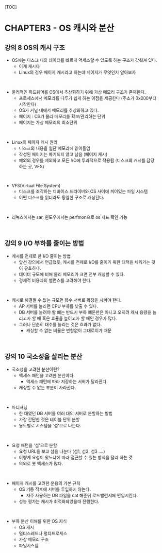 [TOC]



# CHAPTER3 - OS 캐시와 분산

## 강의 8 OS의 캐시 구조

- OS에는 디스크 내의 데이터를 빠르게 액세스할 수 있도록 하는 구조가 갖춰져 있다.
  - 이게 캐시다
  - Linux의 경우 페이지 캐시라고 하는데 페이지가 무엇인지 알아보자

<Br>

- 물리적인 하드웨어를 OS에서 추상화하기 위해 가상 메모리 구조가 존재한다.
  - 프로세스에서 메모리를 다루기 쉽게 하는 이점을 제공한다 (주소가 0x000부터 시작한다)
  - OS가 커널 내에서 메모리를 추상화하고 있다.
  - 페이지 : OS가 물리 메모리를 확보/관리하는 단위
  - 페이지는 가상 메모리의 최소단위

<br>

- Linux의 페이지 캐시 원리
  - 디스크의 내용을 일단 메모리에 읽어들임
  - 작성된 페이지는 파기되지 않고 남음 (페이지 캐시)
  - 예외의 경우를 제외하고 모든 I/O에 투과적으로 작용됨 (디스크의 캐시를 담당하는 곳, VFS)

<Br>

- VFS(Virtual File System)
  - 디스크를 조작하는 디바이스 드라이버와 OS 사이에 끼어있는 파일 시스템
  - 어떤 디스크를 읽더라도 동일한 구조로 캐싱된다.

<br>

- 리눅스에서는 sar, 윈도우에서는 perfmon으로 os 지표 확인 가능

<br>

## 강의 9 I/O 부하를 줄이는 방법

- 캐시를 전제로 한 I/O 줄이는 방법
  - 앞선 강의에서 언급했듯, 캐시를 전제로 I/O를 줄이기 위한 대책을 세워가는 것이 유효하다.
  - 데이터 규모에 비해 물리 메모리가 크면 전부 캐싱할 수 있다.
  - 경제적 비용과의 밸런스를 고려해야 한다.

<br>

- 캐시로 해결될 수 없는 규모면 복수 서버로 확장을 시켜야 한다.
  - AP 서버를 늘리면 CPU 부하를 낮출 수 있다.
  - DB 서버를 늘려야 할 떄는 반드시 부하 떄문만은 아니고 오히려 캐시 용량을 늘리고자 할 때 혹은 효율을 높이고자 할 때인 경우가 많다.
  - 그러나 단순히 대수를 늘리는 것은 효과가 없다.
    - 캐싱할 수 없는 비율은 변함없이 그대로이기 때문

<br>

## 강의 10 국소성을 살리는 분산

- 국소성을 고려한 분산이란?
  - 액세스 패턴을 고려한 분산이다.
    - 액세스 패턴에 따라 저장하는 서버가 달라진다.
  - 캐싱할 수 없는 부분이 사라진다.

<br>

- 파티셔닝
  - 한 대였던 DB 서버를 여러 대의 서버로 분할하는 방법
  - 가장 간단한 것은 테이블 단위 분할
  - 용도별로 시스템을 '섬'으로 나눈다.

<br>

- 요청 패턴을 '섬'으로 분할
  - 요청 URL을 보고 섬을 나눈다 (섬1, 섬2, 섬3 ....)
  - 어떻게 요청이 왔느냐에 따라 접근할 수 있는 방식을 달리 하는 것
  - 의외로 봇 엑세스가 많다.

<br>

- 페이지 캐시를 고려한 운용의 기본 규칙
  - OS 기동 직후에 서버를 투입하지 않는다.
    - 자주 사용하는 DB 파일을 cat 해준뒤 로드밸런서에 편입시킨다.
  - 성능 평가는 캐시가 최적화되었을때 진행한다.

<br>

- 부하 분산 이해를 위한 OS 지식
  - OS 캐시
  - 멀티스레드나 멀티프로세스
  - 가상 메모리 구조
  - 파일시스템